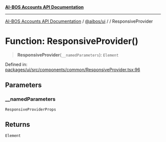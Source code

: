 [**AI-BOS Accounts API Documentation**](../../../README.md)

***

[AI-BOS Accounts API Documentation](../../../README.md) / [@aibos/ui](../README.md) / [](../README.md) / ResponsiveProvider

# Function: ResponsiveProvider()

> **ResponsiveProvider**(`__namedParameters`): `Element`

Defined in: [packages/ui/src/components/common/ResponsiveProvider.tsx:96](https://github.com/pohlai88/accounts/blob/48103fb36d28b2b9bfb33472b6de2f719773cde9/packages/ui/src/components/common/ResponsiveProvider.tsx#L96)

## Parameters

### \_\_namedParameters

`ResponsiveProviderProps`

## Returns

`Element`

